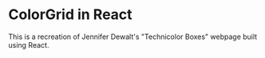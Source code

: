 # ColorGrid in React

This is a recreation of Jennifer Dewalt's "Technicolor Boxes" webpage built using React.
